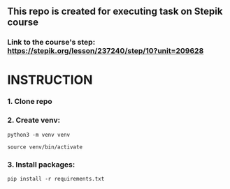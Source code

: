 ## This repo is created for executing task on Stepik course 
### Link to the course's step: https://stepik.org/lesson/237240/step/10?unit=209628

# INSTRUCTION

### 1. Clone repo

### 2. Create venv:
`python3 -m venv venv`

`source venv/bin/activate`
### 3. Install packages:
`pip install -r requirements.txt`